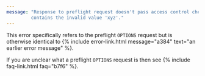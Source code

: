 ```yaml
---
message: "Response to preflight request doesn't pass access control check: The 'Access-Control-Allow-Origin' header
         contains the invalid value 'xyz'."
---
```


This error specifically refers to the preflight `OPTIONS` request but is otherwise identical to
{% include error-link.html message="a384" text="an earlier error message" %}.

If you are unclear what a preflight `OPTIONS` request is then see {% include faq-link.html faq="b7f6" %}.

